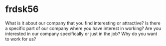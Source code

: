 # frdsk56
What is it about our company that you find interesting or attractive?  Is there a specific part of our company where you have interest in working?  Are you interested in our company specifically or just in the job?  Why do you want to work for us?
